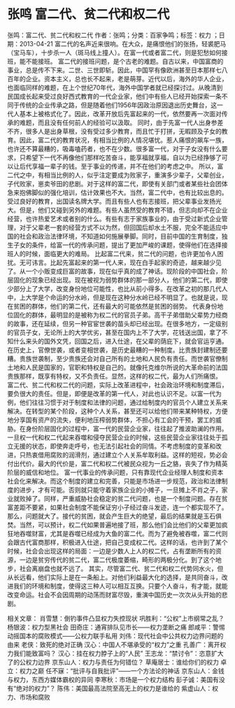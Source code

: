 # 张鸣  富二代、贫二代和权二代

张鸣：富二代、贫二代和权二代
作者：张鸣；分类：百家争鸣；标签：权力 ；日期：2013-04-21
富二代的名声近来很响。在大众，是痛恨他们的张扬，轻裘肥马（宝马车），十步杀一人（斑马线上撞人）。在富一代或者富二代，则是犯愁如何接班，能不能接班。
富二代的接班问题，是个古老的难题。自古以来，中国富商的事业，总是传不下来。二世、三世即斩。因此，中国罕有像欧洲甚至日本那样七八百年的企业。资本主义，总也长不起来，老是萌芽。近代以后，海外的华人企业，也面临同样的难题，在上个世纪70年代，海外中国学者就已经探讨过。从晚清到民国成长起来受过良好西式教育的一代企业家，他们中有些人已经开始探索一条不同于传统的企业传承之路，但是随着他们1956年因政治原因退出历史舞台，这一代人基本上被格式化了。因此，改革开放后先富起来的一代，依然要再一次面对传承的难题，而且没有任何前人的经验可以汲取。
同时，由于先富一代人出身参差不齐，很多人是出身草根，没有受过多少教育，而且忙于打拼，无暇顾及子女的教育。因此，富二代的教育状况，有相当比例的人情况堪忧。惹人痛恨的飙车一族，也许还不算最糟的，吸毒嗑药者，也不在少数。很多富一代，对于子女没有什么要求，只希望下一代不再像他们那样吃苦奋斗，能享福就享福，自以为已经挣够了可以让后代享福一辈子的钱。至于事业的传递，并不在他们的考虑之中。
所以，富二代之中，有相当比例的人，似乎注定要成为败家子，重演多少辈子，父辈创业，子代败家，崽卖爷田的悲剧。对于这样的富二代，即使有关部门或者某些社会团体急来抱佛脚似的强化培训，估计效果也不大。当然，富二代中，也有比较出息的。受过良好的教育，出国读名牌大学。而且有些人也有志接班，把父辈事业发扬光大。但是，他们又碰到另外的难题。有些人虽然受的教育不错，但志向却不在企业经营，也许热爱艺术或者别的什么。有些有志于家族事业的，由于受过新式企业管理，对于父辈老一套的经营方式不以为然，但回国后却水土不服，完全不能适应中国的社会和政治法律环境，不知道如何施展拳脚。同时，目前中国的生育制度，独生子女的条件，给富一代的传承问题，提出了更加严峻的课题，使得他们在选择接班人的时候，面临更大的难局。
比起富二代来，贫二代的问题，也许更加令人困扰。无可讳言。比起先富起来的第一代人来，现在白手起家的奇迹，越来越少见了。从一个小贩变成巨富的故事，现在似乎真的成了神话。现阶段的中国社会，阶层固化的现象已经出现。现在被视为弱势群体的那一部分人，他们的第二代，即使少部分上了大学，改变身份地位可能性，也比从前小得多。在改革之初的那几代人中，上大学是个命运的分水岭，但是现在这种分水岭已经不明显了。也就是说，现在贫困的群体，他们的第二代，还有最大的可能依然是贫困的弱势。
代表身份地位固化的群体，最明显的是被称为权二代的官员子弟。高干子弟借助父辈势力经商的故事，还在延续，但另一种官宦世袭的苗头却已经出现。在很多地方，一定级别的官员子女，无论所上的大学优劣，甚至在国内上不了大学，花钱送出国，拿了不知什么来头的国外文凭，回国之后，进入仕途，在父辈的荫庇下，就会官运亨通。在历史上，官僚世袭，或者变相世袭，是历史最糟的一种制度。比贵族封建制还要糟。贵族世袭制，至少贵族还会对自己所有的土地和人民负有责任。而世袭官僚制土地和人民是国家的，官职和特权是自己的。就像托克维尔所说的大革命前的法国贵族那样，既享有特权，又不负责任。显然，这样的权二代，最为人们所痛恨。
富二代、贫二代和权二代的问题，实际上改革进程中，社会政治环境和制度滞后，要负很大的责任。但是，即便是改革的第一代人，对此也认识不足。以富一代为例，他们往往习惯于对于制度和法律的问题，通过给制度内的官员个人建立关系来解决。在转型的某个阶段，这种个人关系，甚至还可以给他们带来某种特权，方便地分享国有资产的流失，便利地压榨弱势群体，不担心有工会的干预，罢工的威胁。在身份阶层固化的过程中，富一代的民营企业家，往往起了推波助澜的作用。一旦权一代和权二代起来吞噬和侵夺民营企业的时候，这些民营企业家往往处于孤立无援的状态，即使奔走呼号，也无法引起社会的同情。不考虑制度的变革和改进，只热衷借用腐败的润滑剂，通过建立个人关系牟取利益。这样的短视，势必会付出代价。最大的代价是，富二代和权二代被民众视为一丘之貉，丧失了作为精英阶层的威信和地位。
富一代事业的传承问题，只有靠现代企业经理人制度和资本社会化来解决。而这个制度的建立和完善，只能是市场进一步规范，政治和法律制度的进步，才有可能。否则就只能守着家族企业的小摊子，一旦摊上不肖之子，家业就败掉了。同样，严重威胁社会稳定的贫二代问题，也是一个制度问题。存在贫富差距不要紧，如果社会制度不能保证穷小子经过奋斗发迹，连一个都实现不了。那么，问题就大了。接代的贫困，就会产生巨大的绝望，最后的结果就是玉石俱焚。当然，可以预计，权二代如果普遍地接了班，那么他们会比他们的父辈更加疯狂地吞噬财富，尤其是吞噬已经成为大鱼的富二代。而为了避免被吞噬，富二代则会跟古代富商那样，积极进入仕途，把自己变成权二代。这样的话，也许到了某个时候，社会会出现这样的局面：一边是少数人上人的权二代，占有垄断所有的资源，一边是贫穷传代的贫二代，富二代极度萎缩，畸形的两极分化。到了这个地步，社会离崩盘也就不远了。
其实，尽管富二代、贫二代和权二代势同水火，但从长远看，他们实际上是在一条船上。对他们利益最大化的选择，是共同奋斗，改进我们的环境和制度，使得这三种人可以相互互换。只要个人奋斗，有才能，就能改变命运。社会不会因周期的动荡而财富尽毁，重演中国历史一次次从头开始的悲剧。

相关文章：
肖雪慧：倒钓事件凸显权力失控现状
巩胜利：“公权”上市纲常之乱？
杨银波：权力型黑社会
田奇庄：通宵排队见市长——权力垄断之痛
郎咸平：警惕动摇国本的腐败模式——公权力联手私用
刘伟：现代社会中公共权力边界问题的由来
老侠：致死的绝对正确
汉心：中国人不堪承受的“权力”之重
孔善广：离开权力我们能致富吗？
汉心：挂在权力脖子上的“人民”
王志龙：“禁讨令”：恣意扩大了的公权力边界
京东山人：权力与责任为何错位？
草庵居士：谁给你们的权力
卓立：权力之巅
任不寐：“批评与自我批评”——一个方法论的神话
京东山人：金钱与权力，东西方媒体霸权的异同
李寒秋：市场是一个权力结构
彭子诚：美国有没有“绝对的权力”？
陈伟：美国最高法院至高无上的权力是谁给的
紫虚山人：权力、市场和腐败